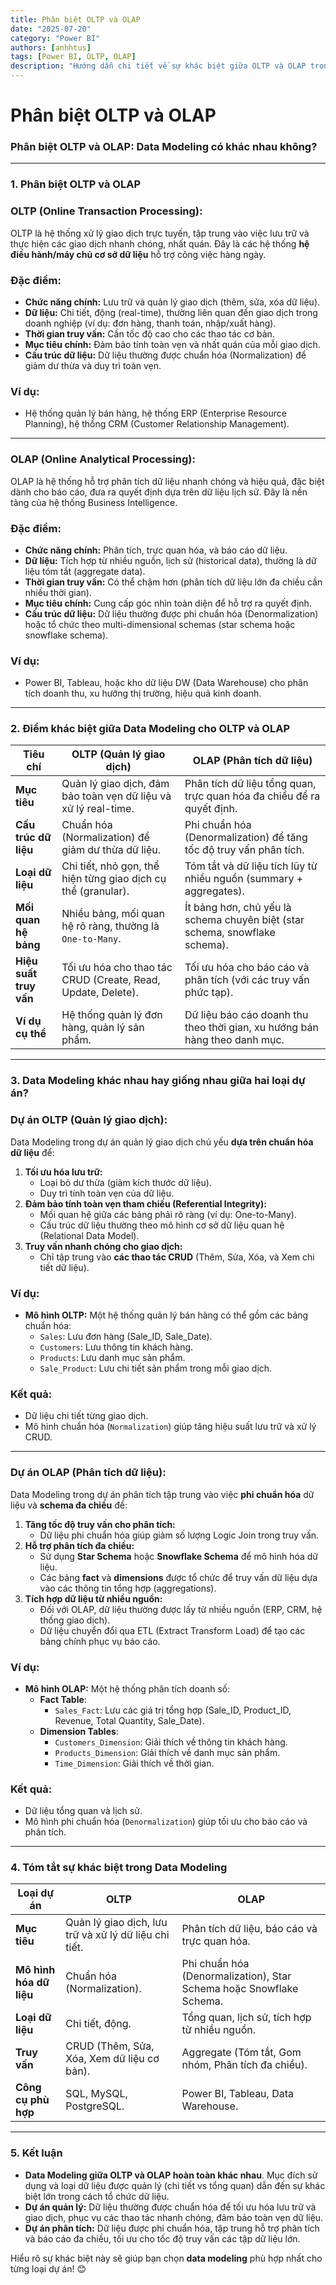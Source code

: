 ```yaml
---
title: Phân biệt OLTP và OLAP
date: "2025-07-20"
category: "Power BI"
authors: [anhhtus]
tags: [Power BI, OLTP, OLAP]
description: "Hướng dẫn chi tiết về sự khác biệt giữa OLTP và OLAP trong cơ sở dữ liệu, cũng như cách chúng ảnh hưởng đến mô hình dữ liệu."
---
```

# Phân biệt OLTP và OLAP

### **Phân biệt OLTP và OLAP: Data Modeling có khác nhau không?**

---

### **1. Phân biệt OLTP và OLAP**

### **OLTP (Online Transaction Processing):**

OLTP là hệ thống xử lý giao dịch trực tuyến, tập trung vào việc lưu trữ và thực hiện các giao dịch nhanh chóng, nhất quán. Đây là các hệ thống **hệ điều hành/máy chủ cơ sở dữ liệu** hỗ trợ công việc hàng ngày.

### **Đặc điểm:**

- **Chức năng chính:** Lưu trữ và quản lý giao dịch (thêm, sửa, xóa dữ liệu).
- **Dữ liệu:** Chi tiết, động (real-time), thường liên quan đến giao dịch trong doanh nghiệp (ví dụ: đơn hàng, thanh toán, nhập/xuất hàng).
- **Thời gian truy vấn:** Cần tốc độ cao cho các thao tác cơ bản.
- **Mục tiêu chính:** Đảm bảo tính toàn vẹn và nhất quán của mỗi giao dịch.
- **Cấu trúc dữ liệu:** Dữ liệu thường được chuẩn hóa (Normalization) để giảm dư thừa và duy trì toàn vẹn.

### **Ví dụ:**

- Hệ thống quản lý bán hàng, hệ thống ERP (Enterprise Resource Planning), hệ thống CRM (Customer Relationship Management).

---

### **OLAP (Online Analytical Processing):**

OLAP là hệ thống hỗ trợ phân tích dữ liệu nhanh chóng và hiệu quả, đặc biệt dành cho báo cáo, đưa ra quyết định dựa trên dữ liệu lịch sử. Đây là nền tảng của hệ thống Business Intelligence.

### **Đặc điểm:**

- **Chức năng chính:** Phân tích, trực quan hóa, và báo cáo dữ liệu.
- **Dữ liệu:** Tích hợp từ nhiều nguồn, lịch sử (historical data), thường là dữ liệu tóm tắt (aggregate data).
- **Thời gian truy vấn:** Có thể chậm hơn (phân tích dữ liệu lớn đa chiều cần nhiều thời gian).
- **Mục tiêu chính:** Cung cấp góc nhìn toàn diện để hỗ trợ ra quyết định.
- **Cấu trúc dữ liệu:** Dữ liệu thường được phi chuẩn hóa (Denormalization) hoặc tổ chức theo multi-dimensional schemas (star schema hoặc snowflake schema).

### **Ví dụ:**

- Power BI, Tableau, hoặc kho dữ liệu DW (Data Warehouse) cho phân tích doanh thu, xu hướng thị trường, hiệu quả kinh doanh.

---

### **2. Điểm khác biệt giữa Data Modeling cho OLTP và OLAP**

| **Tiêu chí** | **OLTP (Quản lý giao dịch)** | **OLAP (Phân tích dữ liệu)** |
| --- | --- | --- |
| **Mục tiêu** | Quản lý giao dịch, đảm bảo toàn vẹn dữ liệu và xử lý real-time. | Phân tích dữ liệu tổng quan, trực quan hóa đa chiều để ra quyết định. |
| **Cấu trúc dữ liệu** | Chuẩn hóa (Normalization) để giảm dư thừa dữ liệu. | Phi chuẩn hóa (Denormalization) để tăng tốc độ truy vấn phân tích. |
| **Loại dữ liệu** | Chi tiết, nhỏ gọn, thể hiện từng giao dịch cụ thể (granular). | Tóm tắt và dữ liệu tích lũy từ nhiều nguồn (summary + aggregates). |
| **Mối quan hệ bảng** | Nhiều bảng, mối quan hệ rõ ràng, thường là `One-to-Many`. | Ít bảng hơn, chủ yếu là schema chuyên biệt (star schema, snowflake schema). |
| **Hiệu suất truy vấn** | Tối ưu hóa cho thao tác CRUD (Create, Read, Update, Delete). | Tối ưu hóa cho báo cáo và phân tích (với các truy vấn phức tạp). |
| **Ví dụ cụ thể** | Hệ thống quản lý đơn hàng, quản lý sản phẩm. | Dữ liệu báo cáo doanh thu theo thời gian, xu hướng bán hàng theo danh mục. |

---

### **3. Data Modeling khác nhau hay giống nhau giữa hai loại dự án?**

### **Dự án OLTP (Quản lý giao dịch):**

Data Modeling trong dự án quản lý giao dịch chủ yếu **dựa trên chuẩn hóa dữ liệu** để:

1. **Tối ưu hóa lưu trữ:**
    - Loại bỏ dư thừa (giảm kích thước dữ liệu).
    - Duy trì tính toàn vẹn của dữ liệu.
2. **Đảm bảo tính toàn vẹn tham chiếu (Referential Integrity):**
    - Mối quan hệ giữa các bảng phải rõ ràng (ví dụ: One-to-Many).
    - Cấu trúc dữ liệu thường theo mô hình cơ sở dữ liệu quan hệ (Relational Data Model).
3. **Truy vấn nhanh chóng cho giao dịch:**
    - Chỉ tập trung vào **các thao tác CRUD** (Thêm, Sửa, Xóa, và Xem chi tiết dữ liệu).

### **Ví dụ:**

- **Mô hình OLTP:** Một hệ thống quản lý bán hàng có thể gồm các bảng chuẩn hóa:
  - `Sales`: Lưu đơn hàng (Sale_ID, Sale_Date).
  - `Customers`: Lưu thông tin khách hàng.
  - `Products`: Lưu danh mục sản phẩm.
  - `Sale_Product`: Lưu chi tiết sản phẩm trong mỗi giao dịch.

### **Kết quả:**

- Dữ liệu chi tiết từng giao dịch.
- Mô hình chuẩn hóa (`Normalization`) giúp tăng hiệu suất lưu trữ và xử lý CRUD.

---

### **Dự án OLAP (Phân tích dữ liệu):**

Data Modeling trong dự án phân tích tập trung vào việc **phi chuẩn hóa** dữ liệu và **schema đa chiều** để:

1. **Tăng tốc độ truy vấn cho phân tích:**
    - Dữ liệu phi chuẩn hóa giúp giảm số lượng Logic Join trong truy vấn.
2. **Hỗ trợ phân tích đa chiều:**
    - Sử dụng **Star Schema** hoặc **Snowflake Schema** để mô hình hóa dữ liệu.
    - Các bảng **fact** và **dimensions** được tổ chức để truy vấn dữ liệu dựa vào các thông tin tổng hợp (aggregations).
3. **Tích hợp dữ liệu từ nhiều nguồn:**
    - Đối với OLAP, dữ liệu thường được lấy từ nhiều nguồn (ERP, CRM, hệ thống giao dịch).
    - Dữ liệu chuyển đổi qua ETL (Extract Transform Load) để tạo các bảng chính phục vụ báo cáo.

### **Ví dụ:**

- **Mô hình OLAP:** Một hệ thống phân tích doanh số:
  - **Fact Table**:
    - `Sales_Fact`: Lưu các giá trị tổng hợp (Sale_ID, Product_ID, Revenue, Total Quantity, Sale_Date).
  - **Dimension Tables**:
    - `Customers_Dimension`: Giải thích về thông tin khách hàng.
    - `Products_Dimension`: Giải thích về danh mục sản phẩm.
    - `Time_Dimension`: Giải thích về thời gian.

### **Kết quả:**

- Dữ liệu tổng quan và lịch sử.
- Mô hình phi chuẩn hóa (`Denormalization`) giúp tối ưu cho báo cáo và phân tích.

---

### **4. Tóm tắt sự khác biệt trong Data Modeling**

| **Loại dự án** | **OLTP** | **OLAP** |
| --- | --- | --- |
| **Mục tiêu** | Quản lý giao dịch, lưu trữ và xử lý dữ liệu chi tiết. | Phân tích dữ liệu, báo cáo và trực quan hóa. |
| **Mô hình hóa dữ liệu** | Chuẩn hóa (Normalization). | Phi chuẩn hóa (Denormalization), Star Schema hoặc Snowflake Schema. |
| **Loại dữ liệu** | Chi tiết, động. | Tổng quan, lịch sử, tích hợp từ nhiều nguồn. |
| **Truy vấn** | CRUD (Thêm, Sửa, Xóa, Xem dữ liệu cơ bản). | Aggregate (Tóm tắt, Gom nhóm, Phân tích đa chiều). |
| **Công cụ phù hợp** | SQL, MySQL, PostgreSQL. | Power BI, Tableau, Data Warehouse. |

---

### **5. Kết luận**

- **Data Modeling giữa OLTP và OLAP hoàn toàn khác nhau**. Mục đích sử dụng và loại dữ liệu được quản lý (chi tiết vs tổng quan) dẫn đến sự khác biệt lớn trong cách tổ chức dữ liệu.
- **Dự án quản lý:** Dữ liệu thường được chuẩn hóa để tối ưu hóa lưu trữ và giao dịch, phục vụ các thao tác nhanh chóng, đảm bảo toàn vẹn dữ liệu.
- **Dự án phân tích:** Dữ liệu được phi chuẩn hóa, tập trung hỗ trợ phân tích và báo cáo đa chiều, tối ưu cho tốc độ truy vấn các tập dữ liệu lớn.

Hiểu rõ sự khác biệt này sẽ giúp bạn chọn **data modeling** phù hợp nhất cho từng loại dự án! 😊
